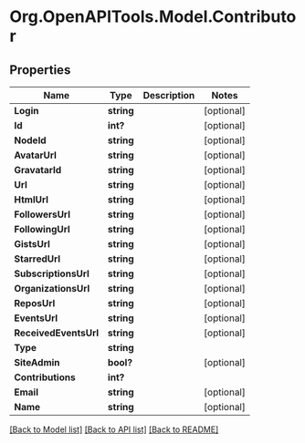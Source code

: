# Org.OpenAPITools.Model.Contributor

## Properties

Name | Type | Description | Notes
------------ | ------------- | ------------- | -------------
**Login** | **string** |  | [optional] 
**Id** | **int?** |  | [optional] 
**NodeId** | **string** |  | [optional] 
**AvatarUrl** | **string** |  | [optional] 
**GravatarId** | **string** |  | [optional] 
**Url** | **string** |  | [optional] 
**HtmlUrl** | **string** |  | [optional] 
**FollowersUrl** | **string** |  | [optional] 
**FollowingUrl** | **string** |  | [optional] 
**GistsUrl** | **string** |  | [optional] 
**StarredUrl** | **string** |  | [optional] 
**SubscriptionsUrl** | **string** |  | [optional] 
**OrganizationsUrl** | **string** |  | [optional] 
**ReposUrl** | **string** |  | [optional] 
**EventsUrl** | **string** |  | [optional] 
**ReceivedEventsUrl** | **string** |  | [optional] 
**Type** | **string** |  | 
**SiteAdmin** | **bool?** |  | [optional] 
**Contributions** | **int?** |  | 
**Email** | **string** |  | [optional] 
**Name** | **string** |  | [optional] 

[[Back to Model list]](../README.md#documentation-for-models) [[Back to API list]](../README.md#documentation-for-api-endpoints) [[Back to README]](../README.md)

